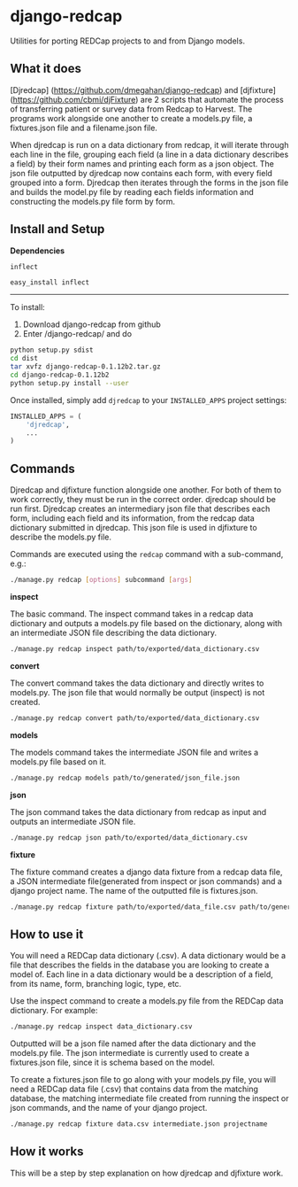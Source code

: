django-redcap
=============

Utilities for porting REDCap projects to and from Django models.

What it does
------------

[Djredcap] (https://github.com/dmegahan/django-redcap) and [djfixture] (https://github.com/cbmi/djFixture) are 2 scripts that automate the process of transferring patient or survey data from Redcap to Harvest. The programs work alongside one another to create a models.py file, a fixtures.json file and a filename.json file. 

When djredcap is run on a data dictionary from redcap, it will iterate through each line in the file, grouping each field (a line in a data dictionary describes a field) by their form names and printing each form as a json object. The json file outputted by djredcap now contains each form, with every field grouped into a form. Djredcap then iterates through the forms in the json file and builds the model.py file by reading each fields information and constructing the models.py file form by form.

Install and Setup
-----------------

**Dependencies**

`inflect`

```bash
easy_install inflect
```
--------------------
To install:

1. Download django-redcap from github
2. Enter /django-redcap/ and do

```bash
python setup.py sdist
cd dist
tar xvfz django-redcap-0.1.12b2.tar.gz
cd django-redcap-0.1.12b2
python setup.py install --user
```

Once installed, simply add `djredcap` to your `INSTALLED_APPS` project settings:

```python
INSTALLED_APPS = (
    'djredcap',
    ...
)
```

Commands
--------

Djredcap and djfixture function alongside one another. For both of them to work correctly, they must be run in the correct order. djredcap should be run first. Djredcap creates an intermediary json file that describes each form, including each field and its information, from the redcap data dictionary submitted in djredcap. This json file is used in djfixture to describe the models.py file.

Commands are executed using the `redcap` command with a sub-command, e.g.:

```bash
./manage.py redcap [options] subcommand [args]
```

**inspect**

The basic command. The inspect command takes in a redcap data dictionary and outputs a
models.py file based on the dictionary, along with an intermediate JSON file describing 
the data dictionary.
```bash
./manage.py redcap inspect path/to/exported/data_dictionary.csv
```
**convert**

The convert command takes the data dictionary and directly writes to models.py. 
The json file that would normally be output (inspect) is not created.

```bash
./manage.py redcap convert path/to/exported/data_dictionary.csv
```
**models**

The models command takes the intermediate JSON file and writes a models.py file based on it.

```bash
./manage.py redcap models path/to/generated/json_file.json
```
**json**

The json command takes the data dictionary from redcap as input and outputs an intermediate JSON file.
```bash
./manage.py redcap json path/to/exported/data_dictionary.csv
```
**fixture**

The fixture command creates a django data fixture from a redcap data file, a JSON intermediate file(generated
from inspect or json commands) and a django project name. The name of the outputted file is fixtures.json.
```bash
./manage.py redcap fixture path/to/exported/data_file.csv path/to/generated/json_file.json django_project_name
```

How to use it
-------------
You will need a REDCap data dictionary (.csv). A data dictionary would be a file that 
describes the fields in the database you are looking to create a model of. Each line in a data dictionary would 
be a description of a field, from its name, form, branching logic, type, etc.

Use the inspect command to create a models.py file from the REDCap data dictionary. 
For example:
```bash
./manage.py redcap inspect data_dictionary.csv
```
Outputted will be a json file named after the data dictionary and the models.py file. The json intermediate is
currently used to create a fixtures.json file, since it is schema based on the model.

To create a fixtures.json file to go along with your models.py file, you will need a REDCap data file (.csv) that
contains data from the matching database, the matching intermediate file created from running the inspect or json
commands, and the name of your django project.

```bash
./manage.py redcap fixture data.csv intermediate.json projectname
```

How it works
-------------
This will be a step by step explanation on how djredcap and djfixture work.
